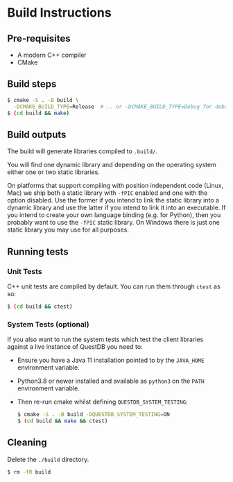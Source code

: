 # Build Instructions

## Pre-requisites

* A modern C++ compiler
* CMake

## Build steps

```bash
$ cmake -S . -B build \
  -DCMAKE_BUILD_TYPE=Release  # .. or -DCMAKE_BUILD_TYPE=Debug for debugging.
$ (cd build && make)
```

## Build outputs

The build will generate libraries compiled to `.build/`.

You will find one dynamic library and depending on
the operating system either one or two static libraries.

On platforms that support compiling with position independent code (Linux, Mac)
we ship both a static library with `-fPIC` enabled and one with the option
disabled. Use the former if you intend to link the static library into a dynamic
library and use the latter if you intend to link it into an executable.
If you intend to create your own language binding (e.g. for Python), then you
probably want to use the `-fPIC` static library.
On Windows there is just one static library you may use for all purposes.

## Running tests

### Unit Tests
C++ unit tests are compiled by default.
You can run them through `ctest` as so:

```bash
$ (cd build && ctest)
```

### System Tests (optional)
If you also want to run the system tests which test the client
libraries against a live instance of QuestDB you need to:

* Ensure you have a Java 11 installation pointed to by the `JAVA_HOME`
  environment variable.

* Python3.8 or newer installed and available as `python3` on the `PATH`
  environment variable.

* Then re-run cmake whilst defining `QUESTDB_SYSTEM_TESTING`:
  ```bash
  $ cmake -S . -B build -DQUESTDB_SYSTEM_TESTING=ON
  $ (cd build && make && ctest)
  ```

## Cleaning

Delete the `./build` directory.

```bash
$ rm -fR build
```
